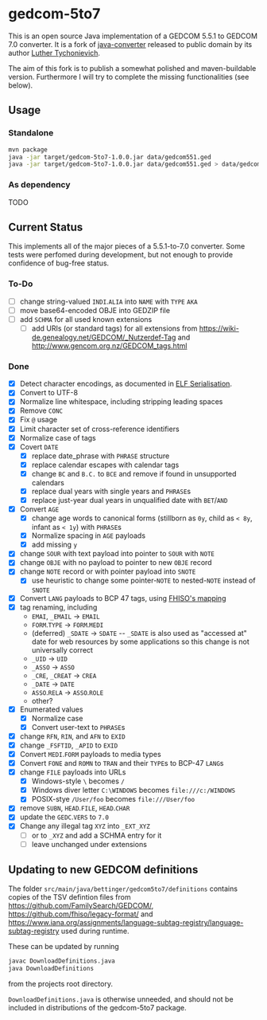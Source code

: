 # gedcom-5to7
This is an open source Java implementation of a GEDCOM 5.5.1 to GEDCOM 7.0 converter. It is a fork of [java-converter](https://github.com/gedcom7code/java-converter) released to public domain by its author [Luther Tychonievich](https://github.com/tychonievich).

The aim of this fork is to publish a somewhat polished and maven-buildable version. Furthermore I will try to complete the missing functionalities (see below).

## Usage

### Standalone
```sh
mvn package
java -jar target/gedcom-5to7-1.0.0.jar data/gedcom551.ged
java -jar target/gedcom-5to7-1.0.0.jar data/gedcom551.ged > data/gedcom7.ged
```

### As dependency
TODO

## Current Status
This implements all of the major pieces of a 5.5.1-to-7.0 converter. Some tests were perfomed during development, but not enough to provide confidence of bug-free status.

### To-Do
- [ ] change string-valued `INDI`.`ALIA` into `NAME` with `TYPE` `AKA`
- [ ] move base64-encoded OBJE into GEDZIP file
- [ ] add `SCHMA` for all used known extensions
    - [ ] add URIs (or standard tags) for all extensions from <https://wiki-de.genealogy.net/GEDCOM/_Nutzerdef-Tag> and <http://www.gencom.org.nz/GEDCOM_tags.html>

### Done
- [x] Detect character encodings, as documented in [ELF Serialisation](https://fhiso.org/TR/elf-serialisation).
- [x] Convert to UTF-8
- [x] Normalize line whitespace, including stripping leading spaces
- [x] Remove `CONC`
- [x] Fix `@` usage
- [x] Limit character set of cross-reference identifiers
- [x] Normalize case of tags
- [x] Covert `DATE`
    - [x] replace date_phrase with `PHRASE` structure
    - [x] replace calendar escapes with calendar tags
    - [x] change `BC` and `B.C.` to `BCE` and remove if found in unsupported calendars
    - [x] replace dual years with single years and `PHRASE`s
    - [x] replace just-year dual years in unqualified date with `BET`/`AND`
- [x] Convert `AGE`
    - [x] change age words to canonical forms (stillborn as `0y`, child as `< 8y`, infant as `< 1y`) with `PHRASE`s
    - [x] Normalize spacing in `AGE` payloads
    - [x] add missing `y`
- [x] change `SOUR` with text payload into pointer to `SOUR` with `NOTE`
- [x] change `OBJE` with no payload to pointer to new `OBJE` record
- [x] change `NOTE` record or with pointer payload into `SNOTE`
    - [x] use heuristic to change some pointer-`NOTE` to nested-`NOTE` instead of `SNOTE`
- [x] Convert `LANG` payloads to BCP 47 tags, using [FHISO's mapping](https://github.com/fhiso/legacy-format/blob/master/languages.tsv)
- [x] tag renaming, including
    - `EMAI`, `_EMAIL` → `EMAIL`
    - `FORM`.`TYPE` → `FORM`.`MEDI`
    - (deferred) `_SDATE` → `SDATE` -- `_SDATE` is also used as "accessed at" date for web resources by some applications so this change is not universally correct
    - `_UID` → `UID`
    - `_ASSO` → `ASSO`
    - `_CRE`, `_CREAT` → `CREA`
    - `_DATE` → `DATE`
    - `ASSO`.`RELA` → `ASSO`.`ROLE`
    - other?
- [x] Enumerated values
    - [x] Normalize case
    - [x] Convert user-text to `PHRASE`s
- [x] change `RFN`, `RIN`, and `AFN` to `EXID`
- [x] change `_FSFTID`, `_APID` to `EXID`
- [x] Convert `MEDI`.`FORM` payloads to media types
- [x] Convert `FONE` and `ROMN` to `TRAN` and their `TYPE`s to BCP-47 `LANG`s
- [x] change `FILE` payloads into URLs
    - [x] Windows-style `\` becomes `/`
    - [x] Windows diver letter `C:\WINDOWS` becomes `file:///c:/WINDOWS`
    - [x] POSIX-stye `/User/foo` becomes `file:///User/foo`
- [x] remove `SUBN`, `HEAD`.`FILE`, `HEAD`.`CHAR`
- [x] update the `GEDC`.`VERS` to `7.0`
- [x] Change any illegal tag `XYZ` into `_EXT_XYZ`
    - [ ] or to `_XYZ` and add a SCHMA entry for it
    - [ ] leave unchanged under extensions

## Updating to new GEDCOM definitions
The folder `src/main/java/bettinger/gedcom5to7/definitions` contains copies of the TSV defintion files from <https://github.com/FamilySearch/GEDCOM/>, <https://github.com/fhiso/legacy-format/> and <https://www.iana.org/assignments/language-subtag-registry/language-subtag-registry> used during runtime.

These can be updated by running

```sh
javac DownloadDefinitions.java
java DownloadDefinitions
```

from the projects root directory.

`DownloadDefinitions.java` is otherwise unneeded, and should not be included in distributions of the gedcom-5to7 package.
